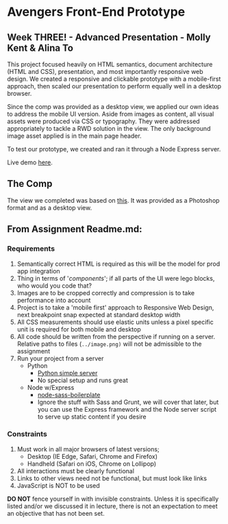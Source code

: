 # Avengers Front-End Prototype
## Week THREE! - Advanced Presentation - Molly Kent & Alina To

This project focused heavily on HTML semantics, document architecture (HTML and CSS), presentation, and most importantly responsive web design. We created a responsive and clickable prototype with a mobile-first approach, then scaled our presentation to perform equally well in a desktop browser.

Since the comp was provided as a desktop view, we applied our own ideas to address the mobile UI version. Aside from images as content, all visual assets were produced via CSS or typography. They were addressed appropriately to tackle a RWD solution in the view. The only background image asset applied is in the main page header.

To test our prototype, we created and ran it through a Node Express server.

Live demo [here](https://damp-inlet-7251.herokuapp.com/).

## The Comp

The view we completed was based on [this](https://dl.dropboxusercontent.com/u/5658310/cf-project-2/the-comp.psd). It was provided as a Photoshop format and as a desktop view.

## From Assignment Readme.md:
### Requirements

1. Semantically correct HTML is required as this will be the model for prod app integration
1. Thing in terms of '*components*'; if all parts of the UI were lego blocks, who would you code that?
1. Images are to be cropped correctly and compression is to take performance into account
1. Project is to take a 'mobile first' approach to Responsive Web Design, next breakpoint snap expected at standard desktop width
1. All CSS measurements should use elastic units unless a pixel specific unit is required for both mobile and desktop
1. All code should be written from the perspective if running on a server. Relative paths to files (`../image.png)` will not be admissible to the assignment
1. Run your project from a server
	* Python
		* [Python simple server](http://www.anotheruiguy.com/ux-design-dev/_book/learning-computers/pyserver.html)
		* No special setup and runs great
	* Node w/Express
		* [node-sass-boilerplate](https://github.com/anotheruiguy/node-sass-boilerplate)
		* Ignore the stuff with Sass and Grunt, we will cover that later, but you can use the Express framework and the Node server script to serve up static content if you desire

### Constraints

1. Must work in all major browsers of latest versions;
	* Desktop (IE Edge, Safari, Chrome and Firefox)
	* Handheld (Safari on iOS, Chrome on Lollipop)
1. All interactions must be clearly functional
1. Links to other views need not be functional, but must look like links
1. JavaScript is NOT to be used

__DO NOT__ fence yourself in with invisible constraints. Unless it is specifically listed and/or we discussed it in lecture, there is not an expectation to meet an objective that has not been set.






